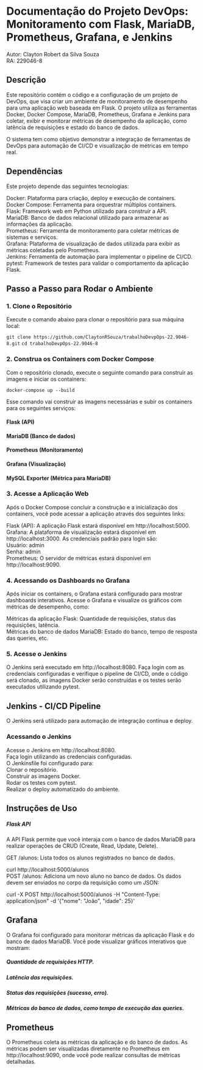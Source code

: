 # Documentação do Projeto DevOps: Monitoramento com Flask, MariaDB, Prometheus, Grafana, e Jenkins  
  
Autor: Clayton Robert da Silva Souza  
RA: 229046-8  
  
## Descrição  

Este repositório contém o código e a configuração de um projeto de DevOps, que visa criar um ambiente de monitoramento de desempenho para uma aplicação web baseada em Flask. O projeto utiliza as ferramentas Docker, Docker Compose, MariaDB, Prometheus, Grafana e Jenkins para coletar, exibir e monitorar métricas de desempenho da aplicação, como latência de requisições e estado do banco de dados.  

O sistema tem como objetivo demonstrar a integração de ferramentas de DevOps para automação de CI/CD e visualização de métricas em tempo real.  
  
## Dependências  
Este projeto depende das seguintes tecnologias:  
  
Docker: Plataforma para criação, deploy e execução de containers.  
Docker Compose: Ferramenta para orquestrar múltiplos containers.  
Flask: Framework web em Python utilizado para construir a API.  
MariaDB: Banco de dados relacional utilizado para armazenar as informações da aplicação.  
Prometheus: Ferramenta de monitoramento para coletar métricas de sistemas e serviços.  
Grafana: Plataforma de visualização de dados utilizada para exibir as métricas coletadas pelo Prometheus.  
Jenkins: Ferramenta de automação para implementar o pipeline de CI/CD.  
pytest: Framework de testes para validar o comportamento da aplicação Flask.  
  
## Passo a Passo para Rodar o Ambiente  
### 1. Clone o Repositório  
Execute o comando abaixo para clonar o repositório para sua máquina local:  
  
`git clone https://github.com/ClaytonRSouza/trabalhoDevpOps-22.9046-8.git` 
`cd trabalhoDevpOps-22.9046-8`  
  
### 2. Construa os Containers com Docker Compose  
Com o repositório clonado, execute o seguinte comando para construir as imagens e iniciar os containers:  
  
`docker-compose up --build` 
  
Esse comando vai construir as imagens necessárias e subir os containers para os seguintes serviços:  

#### Flask (API)  
#### MariaDB (Banco de dados)  
#### Prometheus (Monitoramento)  
#### Grafana (Visualização)  
#### MySQL Exporter (Métrica para MariaDB)  

### 3. Acesse a Aplicação Web  
Após o Docker Compose concluir a construção e a inicialização dos containers, você pode acessar a aplicação através dos seguintes links:  
  
Flask (API): A aplicação Flask estará disponível em http://localhost:5000.  
Grafana: A plataforma de visualização estará disponível em http://localhost:3000. As credenciais padrão para login são:  
Usuário: admin  
Senha: admin  
Prometheus: O servidor de métricas estará disponível em http://localhost:9090.  
### 4. Acessando os Dashboards no Grafana  
Após iniciar os containers, o Grafana estará configurado para mostrar dashboards interativos. Acesse o Grafana e visualize os gráficos com métricas de desempenho, como:  
  
Métricas da aplicação Flask: Quantidade de requisições, status das requisições, latência.  
Métricas do banco de dados MariaDB: Estado do banco, tempo de resposta das queries, etc.  
### 5. Acesse o Jenkins  
O Jenkins será executado em http://localhost:8080. Faça login com as credenciais configuradas e verifique o pipeline de CI/CD, onde o código será clonado, as imagens Docker serão construídas e os testes serão executados utilizando pytest.  
  
## Jenkins - CI/CD Pipeline  
O Jenkins será utilizado para automação de integração contínua e deploy.  
  
### Acessando o Jenkins  
Acesse o Jenkins em http://localhost:8080.  
Faça login utilizando as credenciais configuradas.  
O Jenkinsfile foi configurado para:  
    Clonar o repositório.  
    Construir as imagens Docker.  
    Rodar os testes com pytest.  
    Realizar o deploy automatizado do ambiente.  
  
## Instruções de Uso  
##### Flask API  
A API Flask permite que você interaja com o banco de dados MariaDB para realizar operações de CRUD (Create, Read, Update, Delete).  
  
GET /alunos: Lista todos os alunos registrados no banco de dados.  
  
curl http://localhost:5000/alunos  
POST /alunos: Adiciona um novo aluno no banco de dados. Os dados devem ser enviados no corpo da requisição como um JSON:  
  
curl -X POST http://localhost:5000/alunos -H "Content-Type: application/json" -d '{"nome": "João", "idade": 25}'  
  
## Grafana  
O Grafana foi configurado para monitorar métricas da aplicação Flask e do banco de dados MariaDB. Você pode visualizar gráficos interativos que mostram:  
  
##### Quantidade de requisições HTTP.  
##### Latência das requisições.  
##### Status das requisições (sucesso, erro).  
##### Métricas do banco de dados, como tempo de execução das queries.  
  
## Prometheus  
O Prometheus coleta as métricas da aplicação e do banco de dados. As métricas podem ser visualizadas diretamente no Prometheus em http://localhost:9090, onde você pode realizar consultas de métricas detalhadas.  


